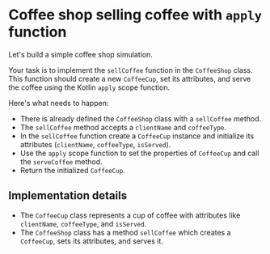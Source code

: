 # Coffee shop selling coffee with `apply` function

Let's build a simple coffee shop simulation.

Your task is to implement the `sellCoffee` function in the `CoffeeShop` class. This function should create a
new `CoffeeCup`, set its attributes, and serve the coffee using the Kotlin `apply` scope function.

Here's what needs to happen:

- There is already defined the `CoffeeShop` class with a `sellCoffee` method.
- The `sellCoffee` method accepts a `clientName` and `coffeeType`.
- In the `sellCoffee` function create a `CoffeeCup` instance and initialize its attributes (`clientName`, `coffeeType`, `isServed`).
- Use the `apply` scope function to set the properties of `CoffeeCup` and call the `serveCoffee` method.
- Return the initialized `CoffeeCup`.

## Implementation details

- The `CoffeeCup` class represents a cup of coffee with attributes like `clientName`, `coffeeType`, and `isServed`.
- The `CoffeeShop` class has a method `sellCoffee` which creates a `CoffeeCup`, sets its attributes, and serves it.
